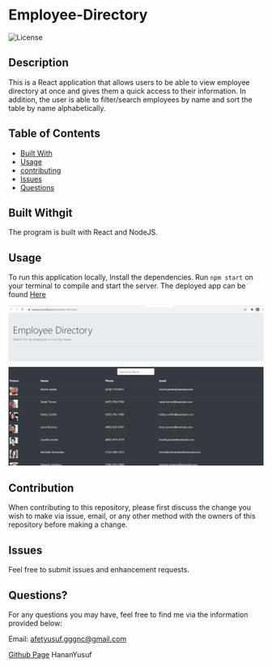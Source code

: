 # Employee-Directory

![License](https://img.shields.io/badge/LICENSE-MIT-GREEN)
## Description

This is a React application that allows users to be able to view employee directory at once and gives them a quick access to their information. In addition, the user is able to filter/search employees by name and sort the table by name alphabetically. 

## Table of Contents

* [Built With](#builtwith)
* [Usage](#usage)
* [contributing](#credits)
* [Issues](#issues)
* [Questions](#questions)

## Built Withgit 
 The program is built with React and NodeJS.

## Usage
To run this application locally, Install the dependencies. Run `npm start` on your terminal to compile and start the server. The deployed app can be found [Here]( https://hananyusuf.github.io/Employee-Directory/)


![](./Image/img.png)

## Contribution

When contributing to this repository, please first discuss the change you wish to make via issue, email, or any other method with the owners of this repository before making a change.

## Issues

Feel free to submit issues and enhancement requests.


## Questions?

For any questions you may have, feel free to find me via the information provided below:

Email:
afetyusuf.gggnc@gmail.com

[Github Page](https://github.com/HananYusuf/)
HananYusuf


